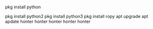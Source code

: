 pkg install python

pkg install python2
pkg install python3
pkg install ropy
apt upgrade
apt apdate
honter
honter
honter
honter
honter
